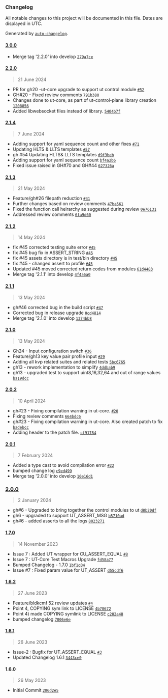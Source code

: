 ### Changelog

All notable changes to this project will be documented in this file. Dates are displayed in UTC.

Generated by [`auto-changelog`](https://github.com/CookPete/auto-changelog).

#### [3.0.0](https://github.com/rdkcentral/ut-core/compare/2.2.0...3.0.0)

- Merge tag '2.2.0' into develop [`279a7ce`](https://github.com/rdkcentral/ut-core/commit/279a7ce7314f9a95d6fc9d5b50e0f2bd41e3af2d)

#### [2.2.0](https://github.com/rdkcentral/ut-core/compare/2.1.4...2.2.0)

> 21 June 2024

- PR for gh20 -ut-core upgrade to support ut control module [`#52`](https://github.com/rdkcentral/ut-core/pull/52)
- GH#20 - Fixed review comments [`791b380`](https://github.com/rdkcentral/ut-core/commit/791b380678f7ef3e0083225fde492596268013fd)
- Changes done to ut-core, as part of ut-control-plane library creation [`1208856`](https://github.com/rdkcentral/ut-core/commit/120885607157d2818174a69cabc9379ed22e89d8)
- Added libwebsocket files instead of library. [`5404b7f`](https://github.com/rdkcentral/ut-core/commit/5404b7fd0b53ca9c0c697c590d4534ae97ff3001)

#### [2.1.4](https://github.com/rdkcentral/ut-core/compare/2.1.3...2.1.4)

> 7 June 2024

- Adding support for yaml sequence count and other fixes [`#71`](https://github.com/rdkcentral/ut-core/pull/71)
- Updating HLTS & LLTS templates [`#57`](https://github.com/rdkcentral/ut-core/pull/57)
- gh #54 Updating HLTS& LLTS templates [`d9f3beb`](https://github.com/rdkcentral/ut-core/commit/d9f3beba77b05b5f9845d8881fcc191bdeca8c94)
- Adding support for yaml sequence count [`bf4a2b6`](https://github.com/rdkcentral/ut-core/commit/bf4a2b6de4cb9fd03383c4b200a807a9324eb6d7)
- Fixed issue raised in GH#70 and GH#44 [`627326a`](https://github.com/rdkcentral/ut-core/commit/627326abfe9bce1fd2f842e18baf3671eb87415c)

#### [2.1.3](https://github.com/rdkcentral/ut-core/compare/2.1.2...2.1.3)

> 21 May 2024

- Feature/gh#26 filepath reduction [`#41`](https://github.com/rdkcentral/ut-core/pull/41)
- Further changes based on review comments [`47ba561`](https://github.com/rdkcentral/ut-core/commit/47ba5615933108368153c7e62f6e9dc2c88c0a64)
- Fixed the function call heirarchy as suggested during review [`0e76131`](https://github.com/rdkcentral/ut-core/commit/0e761319d1de2ef296d5a7e6d445fe0e2dd2ef16)
- Addressed review comments [`6fa9d60`](https://github.com/rdkcentral/ut-core/commit/6fa9d605bef8e81e0f04c5bbfad9b1238ae6a432)

#### [2.1.2](https://github.com/rdkcentral/ut-core/compare/2.1.1...2.1.2)

> 14 May 2024

- fix #45 corrected testing suite error [`#45`](https://github.com/rdkcentral/ut-core/issues/45)
- fix #45 bug fix in ASSERT_STRING [`#45`](https://github.com/rdkcentral/ut-core/issues/45)
- fix #45 assets directory is in test/bin directory [`#45`](https://github.com/rdkcentral/ut-core/issues/45)
- fix #45 - changed assert to profile [`#45`](https://github.com/rdkcentral/ut-core/issues/45)
- Updated #45 moved corrected return codes from modules [`61d4483`](https://github.com/rdkcentral/ut-core/commit/61d448389e251a7da88f48589ab574b802efbfd8)
- Merge tag '2.1.1' into develop [`4f4a6a0`](https://github.com/rdkcentral/ut-core/commit/4f4a6a0831de38a33c6ef54bfbc194aaca0f61a2)

#### [2.1.1](https://github.com/rdkcentral/ut-core/compare/2.1.0...2.1.1)

> 13 May 2024

- gh#46 corrected bug in the build script [`#47`](https://github.com/rdkcentral/ut-core/pull/47)
- Corrected bug in release upgrade [`0cd4814`](https://github.com/rdkcentral/ut-core/commit/0cd481421e7bd74ec3419fbd47c913a2b2d46776)
- Merge tag '2.1.0' into develop [`1374bb8`](https://github.com/rdkcentral/ut-core/commit/1374bb853d8262f154efe7f9cefc887dcf568a45)

#### [2.1.0](https://github.com/rdkcentral/ut-core/compare/2.0.2...2.1.0)

> 13 May 2024

- Gh24 - Input configuration switch [`#36`](https://github.com/rdkcentral/ut-core/pull/36)
- Feature/gh13 key value pair profile input [`#29`](https://github.com/rdkcentral/ut-core/pull/29)
- Adding all kvp related suites and related tests [`5bc6765`](https://github.com/rdkcentral/ut-core/commit/5bc6765ef9cd01b8dbff8dafb3efb1d0a7fbdea3)
- gh13 - rework implementation to simplify [`4ddbab9`](https://github.com/rdkcentral/ut-core/commit/4ddbab9bef207f2911b89d64f7a1995e1b153b9e)
- gh13 - upgraded test to support uint8,16,32,64 and out of range values [`ba19dcc`](https://github.com/rdkcentral/ut-core/commit/ba19dcc22d7c5f66197e3e65df0619fbbe3dd9c2)

#### [2.0.2](https://github.com/rdkcentral/ut-core/compare/2.0.1...2.0.2)

> 10 April 2024

- gh#23 - Fixing compilation warning in ut-core.  [`#28`](https://github.com/rdkcentral/ut-core/pull/28)
- Fixing review comments [`664bdc6`](https://github.com/rdkcentral/ut-core/commit/664bdc62c834ca1e34fc59fd166a00e4f89f30d2)
- gh#23 - Fixing compilation warning in ut-core. Also created patch to fix [`badebcc`](https://github.com/rdkcentral/ut-core/commit/badebcc498ce79df3f37da9073669e0e234da07d)
- Adding header to the patch file. [`cf91784`](https://github.com/rdkcentral/ut-core/commit/cf917844887dc435b085cd72360534362cbbbaad)

#### [2.0.1](https://github.com/rdkcentral/ut-core/compare/2.0.0...2.0.1)

> 7 February 2024

- Added a type cast to avoid compilation error [`#22`](https://github.com/rdkcentral/ut-core/pull/22)
- bumped change log [`c9ed499`](https://github.com/rdkcentral/ut-core/commit/c9ed4993691d879f99a51cd26e738c20a5853af8)
- Merge tag '2.0.0' into develop [`10e16d1`](https://github.com/rdkcentral/ut-core/commit/10e16d16bd635d4cab151519d61eed382191a5fe)

### [2.0.0](https://github.com/rdkcentral/ut-core/compare/1.7.0...2.0.0)

> 2 January 2024

- gh#6 - Upgraded to bring together the control modules to ut [`d8b20df`](https://github.com/rdkcentral/ut-core/commit/d8b20df16f7f05f115b1f28b2c8447fddf3a1089)
- gh6  - upgraded to support UT_ASSERT_MSG [`b5710ad`](https://github.com/rdkcentral/ut-core/commit/b5710adf8a4475765a388eb6971899f8daa1cfa6)
- gh#6 - added asserts to all the logs [`8023271`](https://github.com/rdkcentral/ut-core/commit/8023271361838bba7e025fae2547fc975f68dd61)

#### [1.7.0](https://github.com/rdkcentral/ut-core/compare/1.6.2...1.7.0)

> 14 November 2023

- Issue 7 : Added UT wrapper for CU_ASSERT_EQUAL [`#8`](https://github.com/rdkcentral/ut-core/pull/8)
- Issue 7 : UT-Core Test Macros Upgrade [`fd58a77`](https://github.com/rdkcentral/ut-core/commit/fd58a77e25597a4400a8f7e0422b6537b6140b6f)
- Bumped Changelog - 1.7.0 [`1bf1c04`](https://github.com/rdkcentral/ut-core/commit/1bf1c04f8376ad16a1913bac477afaf6fdd7a3ba)
- Issue #7 : Fixed param value for UT_ASSERT [`d55cdf6`](https://github.com/rdkcentral/ut-core/commit/d55cdf64d5d00d5bc4accc20b5fa3c0013b53611)

#### [1.6.2](https://github.com/rdkcentral/ut-core/compare/1.6.1...1.6.2)

> 27 June 2023

- Feature/bldkcmf 52 review updates [`#4`](https://github.com/rdkcentral/ut-core/pull/4)
- Point 4, COPYING sym link to LICENSE [`4b78672`](https://github.com/rdkcentral/ut-core/commit/4b78672dccbc66a402322b3f1bf005b510f905e0)
- Point 4) made COPYING symlink to LICENSE [`c282a48`](https://github.com/rdkcentral/ut-core/commit/c282a481520ad4bbc8f64423208850a48fd22963)
- bumped changelog [`7006e6e`](https://github.com/rdkcentral/ut-core/commit/7006e6ecd805e39d44d0a055d85181916c939332)

#### [1.6.1](https://github.com/rdkcentral/ut-core/compare/1.6.0...1.6.1)

> 26 June 2023

- Issue-2 : Bugfix for UT_ASSERT_EQUAL [`#3`](https://github.com/rdkcentral/ut-core/pull/3)
- Updated Changelog 1.6.1 [`3443ce0`](https://github.com/rdkcentral/ut-core/commit/3443ce0625ecf035a5f8341189d7431591a5e535)

#### 1.6.0

> 26 May 2023

- Initial Commit [`206d2e5`](https://github.com/rdkcentral/ut-core/commit/206d2e58f5a7f4bf5f38567f4eec1031b8332e5f)
